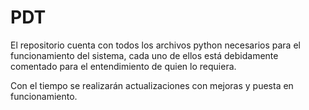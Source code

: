 # PDT

El repositorio cuenta con todos los archivos python necesarios para el funcionamiento del sistema, cada uno de ellos está debidamente comentado para el entendimiento de quien lo requiera.

Con el tiempo se realizarán actualizaciones con mejoras y puesta en funcionamiento.
